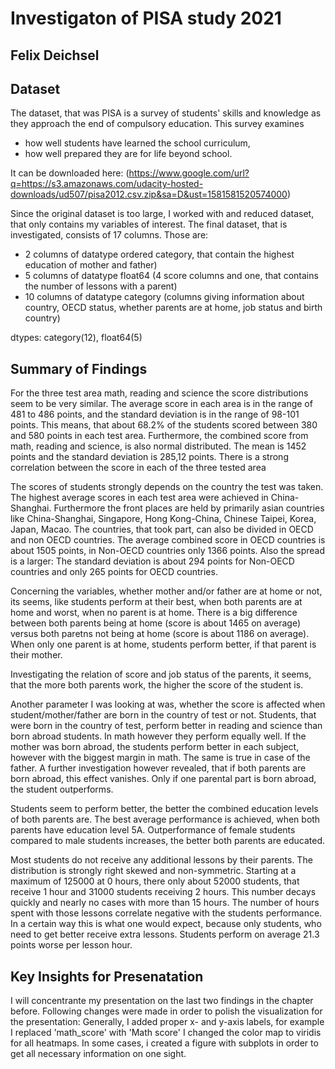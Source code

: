 # Investigaton of PISA study 2021
## Felix Deichsel


## Dataset
The dataset, that was PISA is a survey of students' skills and knowledge as they approach the end of compulsory education. This survey examines

* how well students have learned the school curriculum,
* how well prepared they are for life beyond school.

It can be downloaded here: (https://www.google.com/url?q=https://s3.amazonaws.com/udacity-hosted-downloads/ud507/pisa2012.csv.zip&sa=D&ust=1581581520574000)

Since the original dataset is too large, I worked with and reduced dataset, that only contains my variables of interest. The final dataset, that is investigated, consists of 17 columns. Those are:

* 2 columns of datatype ordered category, that contain the highest education of mother and father)
* 5 columns of datatype float64 (4 score columns and one, that contains the number of lessons with a parent)
* 10 columns of datatype category (columns giving information about country, OECD status, whether parents are at home, job status and birth country)


dtypes: category(12), float64(5)

## Summary of Findings
For the three test area math, reading and science the score distributions seem to be very similar. The average score in each area is in the range of 481 to 486 points, and the standard deviation is in the range of 98-101 points. This means, that about 68.2% of the students scored between 380 and 580 points in each test area. Furthermore, the combined score from math, reading and science, is also normal distributed. The mean is 1452 points and the standard deviation is 285,12 points. There is a strong correlation between the score in each of the three tested area

The scores of students strongly depends on the country the test was taken. The highest average scores in each test area were achieved in China-Shanghai. Furthermore the front places are held by primarily asian countries like China-Shanghai, Singapore, Hong Kong-China, Chinese Taipei, Korea, Japan, Macao. The countries, that took part, can also be divided in OECD and non OECD countries. The average combined score in OECD countries is about 1505 points, in Non-OECD countries only 1366 points. Also the spread is a larger: The standard deviation is about 294 points for Non-OECD countries and only 265 points for OECD countries.

Concerning the variables, whether mother and/or father are at home or not, its seems, like students perform at their best, when both parents are at home and worst, when no parent is at home. There is a big difference between both parents being at home (score is about 1465 on average) versus both paretns not being at home (score is about 1186 on average). When only one parent is at home, students perform better, if that parent is their mother.

Investigating the relation of score and job status of the parents, it seems, that the more both parents work, the higher the score of the student is.

Another parameter I was looking at was, whether the score is affected when student/mother/father are born in the country of test or not. Students, that were born in the country of test, perform better in reading and science than born abroad students. In math however they perform equally well. If the mother was born abroad, the students perform better in each subject, however with the biggest margin in math. The same is true in case of the father. A further investigation however revealed, that if both parents are born abroad, this effect vanishes. Only if one parental part is born abroad, the student outperforms.

Students seem to perform better, the better the combined education levels of both parents are. The best average performance is achieved, when both parents have education level 5A. Outperformance of female students compared to male students increases, the better both parents are educated.

Most students do not receive any additional lessons by their parents. The distribution is strongly right skewed and non-symmetric. Starting at a maximum of 125000 at 0 hours, there only about 52000 students, that receive 1 hour and 31000 students receiving 2 hours. This number decays quickly and nearly no cases with more than 15 hours. The number of hours spent with those lessons correlate negative with the students performance. In a certain way this is what one would expect, because only students, who need to get better receive extra lessons. Students perform on average 21.3 points worse per lesson hour.


## Key Insights for Presenatation
I will concentrante my presentation on the last two findings in the chapter before. Following changes were made in order to polish the visualization for the presentation:
Generally, I added proper x- and y-axis labels, for example I replaced 'math_score' with 'Math score'
I changed the color map to viridis for all heatmaps.
In some cases, i created a figure with subplots in order to get all necessary information on one sight.